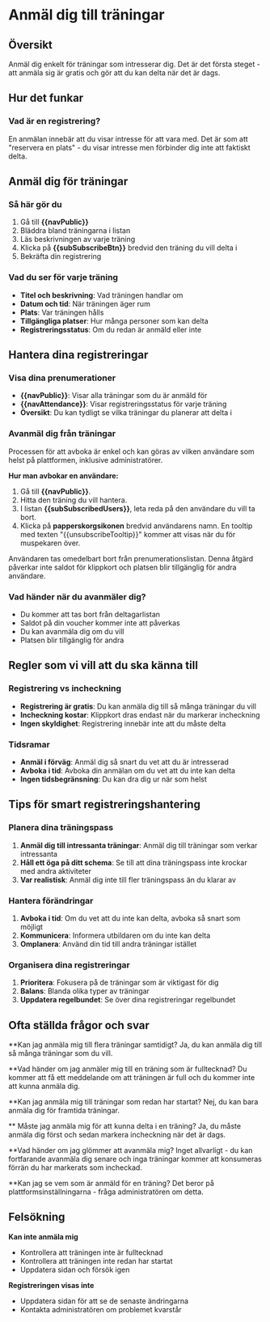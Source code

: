# Anmäl dig till träningar

## Översikt

Anmäl dig enkelt för träningar som intresserar dig. Det är det första steget - att anmäla sig är gratis och gör att du kan delta när det är dags.

## Hur det funkar

### Vad är en registrering?
En anmälan innebär att du visar intresse för att vara med. Det är som att "reservera en plats" - du visar intresse men förbinder dig inte att faktiskt delta.

## Anmäl dig för träningar

### Så här gör du
1. Gå till **{{navPublic}}**
2. Bläddra bland träningarna i listan
3. Läs beskrivningen av varje träning
4. Klicka på **{{subSubscribeBtn}}** bredvid den träning du vill delta i
5. Bekräfta din registrering

### Vad du ser för varje träning
- **Titel och beskrivning**: Vad träningen handlar om
- **Datum och tid**: När träningen äger rum
- **Plats**: Var träningen hålls
- **Tillgängliga platser**: Hur många personer som kan delta
- **Registreringsstatus**: Om du redan är anmäld eller inte

## Hantera dina registreringar

### Visa dina prenumerationer
- **{{navPublic}}**: Visar alla träningar som du är anmäld för
- **{{navAttendance}}**: Visar registreringsstatus för varje träning
- **Översikt**: Du kan tydligt se vilka träningar du planerar att delta i

### Avanmäl dig från träningar
Processen för att avboka är enkel och kan göras av vilken användare som helst på plattformen, inklusive administratörer.

**Hur man avbokar en användare:**
1. Gå till **{{navPublic}}**.
2. Hitta den träning du vill hantera.
3. I listan **{{subSubscribedUsers}}**, leta reda på den användare du vill ta bort.
4. Klicka på **papperskorgsikonen** bredvid användarens namn. En tooltip med texten "{{unsubscribeTooltip}}" kommer att visas när du för muspekaren över.

Användaren tas omedelbart bort från prenumerationslistan. Denna åtgärd påverkar inte saldot för klippkort och platsen blir tillgänglig för andra användare.

### Vad händer när du avanmäler dig?
- Du kommer att tas bort från deltagarlistan
- Saldot på din voucher kommer inte att påverkas
- Du kan avanmäla dig om du vill
- Platsen blir tillgänglig för andra

## Regler som vi vill att du ska känna till

### Registrering vs incheckning
- **Registrering är gratis**: Du kan anmäla dig till så många träningar du vill
- **Incheckning kostar**: Klippkort dras endast när du markerar incheckning
- **Ingen skyldighet**: Registrering innebär inte att du måste delta

### Tidsramar
- **Anmäl i förväg**: Anmäl dig så snart du vet att du är intresserad
- **Avboka i tid**: Avboka din anmälan om du vet att du inte kan delta
- **Ingen tidsbegränsning**: Du kan dra dig ur när som helst

## Tips för smart registreringshantering

### Planera dina träningspass
1. **Anmäl dig till intressanta träningar**: Anmäl dig till träningar som verkar intressanta
2. **Håll ett öga på ditt schema**: Se till att dina träningspass inte krockar med andra aktiviteter
3. **Var realistisk**: Anmäl dig inte till fler träningspass än du klarar av

### Hantera förändringar
1. **Avboka i tid**: Om du vet att du inte kan delta, avboka så snart som möjligt
2. **Kommunicera**: Informera utbildaren om du inte kan delta
3. **Omplanera**: Använd din tid till andra träningar istället

### Organisera dina registreringar
1. **Prioritera**: Fokusera på de träningar som är viktigast för dig
2. **Balans**: Blanda olika typer av träningar
3. **Uppdatera regelbundet**: Se över dina registreringar regelbundet

## Ofta ställda frågor och svar

**Kan jag anmäla mig till flera träningar samtidigt?
Ja, du kan anmäla dig till så många träningar som du vill.

**Vad händer om jag anmäler mig till en träning som är fulltecknad?
Du kommer att få ett meddelande om att träningen är full och du kommer inte att kunna anmäla dig.

**Kan jag anmäla mig till träningar som redan har startat?
Nej, du kan bara anmäla dig för framtida träningar.

** Måste jag anmäla mig för att kunna delta i en träning?
Ja, du måste anmäla dig först och sedan markera incheckning när det är dags.

**Vad händer om jag glömmer att avanmäla mig?
Inget allvarligt - du kan fortfarande avanmäla dig senare och inga träningar kommer att konsumeras förrän du har markerats som incheckad.

**Kan jag se vem som är anmäld för en träning?
Det beror på plattformsinställningarna - fråga administratören om detta.

## Felsökning

**Kan inte anmäla mig**
- Kontrollera att träningen inte är fulltecknad
- Kontrollera att träningen inte redan har startat
- Uppdatera sidan och försök igen

**Registreringen visas inte**
- Uppdatera sidan för att se de senaste ändringarna
- Kontakta administratören om problemet kvarstår
